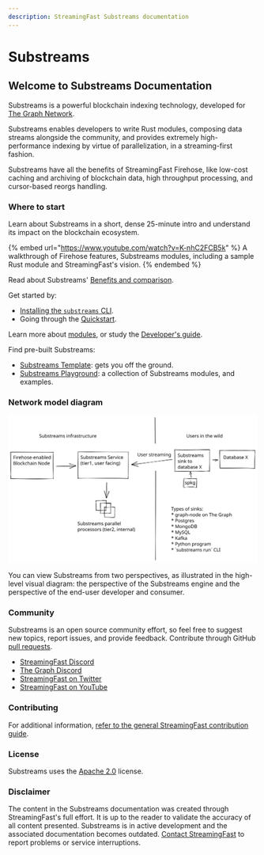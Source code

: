 ```yaml
---
description: StreamingFast Substreams documentation
---
```


# Substreams

## Welcome to Substreams Documentation

Substreams is a powerful blockchain indexing technology, developed for [The Graph Network](https://thegraph.com).

Substreams enables developers to write Rust modules, composing data streams alongside the community, and provides extremely high-performance indexing by virtue of parallelization, in a streaming-first fashion.

Substreams have all the benefits of StreamingFast Firehose, like low-cost caching and archiving of blockchain data, high throughput processing, and cursor-based reorgs handling.

### Where to start

Learn about Substreams in a short, dense 25-minute intro and understand its impact on the blockchain ecosystem.

{% embed url="https://www.youtube.com/watch?v=K-nhC2FCB5k" %}
A walkthrough of Firehose features, Substreams modules, including a sample Rust module and StreamingFast's vision.
{% endembed %}

Read about Substreams' [Benefits and comparison](concept-and-fundamentals/benefits/).

Get started by:

* [Installing the `substreams` CLI](getting-started/installing-the-cli.md).
* Going through the [Quickstart](getting-started/quickstart.md).

Learn more about [modules](concepts-and-fundamentals/modules.md), or study the [Developer's guide](developers-guide/overview.md).

Find pre-built Substreams:

* [Substreams Template](https://github.com/streamingfast/substreams-template): gets you off the ground.
* [Substreams Playground](https://github.com/streamingfast/substreams-playground): a collection of Substreams modules, and examples.

### Network model diagram

<img src=".gitbook/assets/substreams.excalidraw (1).svg" alt="" class="gitbook-drawing">

You can view Substreams from two perspectives, as illustrated in the high-level visual diagram: the perspective of the Substreams engine and the perspective of the end-user developer and consumer.

### Community

Substreams is an open source community effort, so feel free to suggest new topics, report issues, and provide feedback. Contribute through GitHub [pull requests](https://docs.github.com/en/pull-requests/collaborating-with-pull-requests/proposing-changes-to-your-work-with-pull-requests/about-pull-requests).

* [StreamingFast Discord](https://discord.gg/mYPcRAzeVN)
* [The Graph Discord](https://discord.gg/vtvv7FP)
* [StreamingFast on Twitter](https://twitter.com/streamingfastio)
* [StreamingFast on YouTube](https://www.youtube.com/c/streamingfast)

### Contributing

For additional information, [refer to the general StreamingFast contribution guide](https://github.com/streamingfast/streamingfast/blob/master/CONTRIBUTING.md).

### License

Substreams uses the [Apache 2.0](../LICENSE/) license.

### Disclaimer

The content in the Substreams documentation was created through StreamingFast's full effort. It is up to the reader to validate the accuracy of all content presented. Substreams is in active development and the associated documentation becomes outdated. [Contact StreamingFast](https://discord.gg/mYPcRAzeVN) to report problems or service interruptions.

